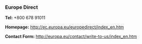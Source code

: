 ###  Europe Direct

**Tel:** +800 678 91011

**Homepage:** [ http://ec.europa.eu/europedirect/index_en.htm
](http://ec.europa.eu/europedirect/index_en.htm)

**Contact Form:** [ http://europa.eu/contact/write-to-us/index_en.htm
](http://europa.eu/contact/write-to-us/index_en.htm)
